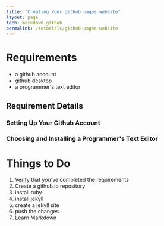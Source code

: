 ```yaml
---
title: "Creating Your github pages website"
layout: page
tech: markdown github
permalink: /tutorials/github-pages-website
---
```

# Requirements
* a github account
* github desktop
* a programmer's text editor
## Requirement Details
### Setting Up Your Github Account
### Choosing and Installing a Programmer's Text Editor
# Things to Do
1. Verify that you've completed the requirements
3. Create a github.io repository
4. install ruby
5. install jekyll
6. create a jekyll site
7. push the changes
2. Learn Markdown